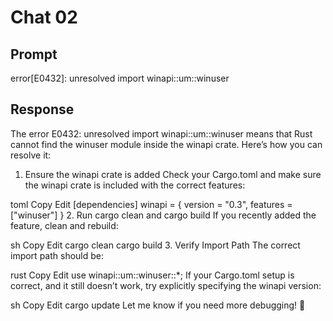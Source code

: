 # Chat 02

## Prompt

error[E0432]: unresolved import winapi::um::winuser

## Response

The error E0432: unresolved import winapi::um::winuser means that Rust cannot find the winuser module inside the winapi crate. Here’s how you can resolve it:

1. Ensure the winapi crate is added
Check your Cargo.toml and make sure the winapi crate is included with the correct features:

toml
Copy
Edit
[dependencies]
winapi = { version = "0.3", features = ["winuser"] }
2. Run cargo clean and cargo build
If you recently added the feature, clean and rebuild:

sh
Copy
Edit
cargo clean
cargo build
3. Verify Import Path
The correct import path should be:

rust
Copy
Edit
use winapi::um::winuser::*;
If your Cargo.toml setup is correct, and it still doesn’t work, try explicitly specifying the winapi version:

sh
Copy
Edit
cargo update
Let me know if you need more debugging! 🚀







